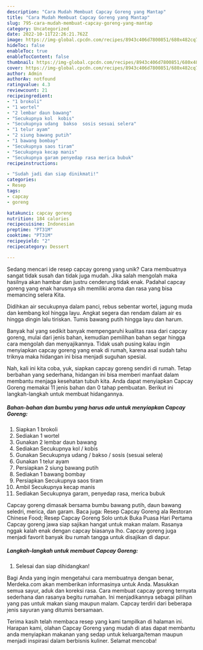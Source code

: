 ```yaml
---
description: "Cara Mudah Membuat Capcay Goreng yang Mantap"
title: "Cara Mudah Membuat Capcay Goreng yang Mantap"
slug: 795-cara-mudah-membuat-capcay-goreng-yang-mantap
category: Uncategorized
date: 2022-10-11T22:26:21.762Z
image: https://img-global.cpcdn.com/recipes/8943c406d7800851/680x482cq70/capcay-goreng-foto-resep-utama.jpg
hideToc: false
enableToc: true
enableTocContent: false
thumbnail: https://img-global.cpcdn.com/recipes/8943c406d7800851/680x482cq70/capcay-goreng-foto-resep-utama.jpg
cover: https://img-global.cpcdn.com/recipes/8943c406d7800851/680x482cq70/capcay-goreng-foto-resep-utama.jpg
author: Admin
authorAv: notfound
ratingvalue: 4.3
reviewcount: 21
recipeingredient:
- "1 brokoli"
- "1 wortel"
- "2 lembar daun bawang"
- "Secukupnya kol  kobis"
- "Secukupnya udang  bakso  sosis sesuai selera"
- "1 telur ayam"
- "2 siung bawang putih"
- "1 bawang bombay"
- "Secukupnya saos tiram"
- "Secukupnya kecap manis"
- "Secukupnya garam penyedap rasa merica bubuk"
recipeinstructions:

- "Sudah jadi dan siap dinikmati!"
categories:
- Resep
tags:
- capcay
- goreng

katakunci: capcay goreng 
nutrition: 184 calories
recipecuisine: Indonesian
preptime: "PT31M"
cooktime: "PT31M"
recipeyield: "2"
recipecategory: Dessert

---
```





Sedang mencari ide resep capcay goreng yang unik? Cara membuatnya sangat tidak susah dan tidak juga mudah. Jika salah mengolah maka hasilnya akan hambar dan justru cenderung tidak enak. Padahal capcay goreng yang enak harusnya sih memiliki aroma dan rasa yang bisa memancing selera Kita.





Didihkan air secukupnya dalam panci, rebus sebentar wortel, jagung muda dan kembang kol hingga layu. Angkat segera dan rendam dalam air es hingga dingin lalu tiriskan. Tumis bawang putih hingga layu dan harum.

Banyak hal yang sedikit banyak mempengaruhi kualitas rasa dari capcay goreng, mulai dari jenis bahan, kemudian pemilihan bahan segar hingga cara mengolah dan menyajikannya. Tidak usah pusing kalau ingin menyiapkan capcay goreng yang enak di rumah, karena asal sudah tahu triknya maka hidangan ini bisa menjadi suguhan spesial.






Nah, kali ini kita coba, yuk, siapkan capcay goreng sendiri di rumah. Tetap berbahan yang sederhana, hidangan ini bisa memberi manfaat dalam membantu menjaga kesehatan tubuh kita. Anda dapat menyiapkan Capcay Goreng memakai 11 jenis bahan dan 0 tahap pembuatan. Berikut ini langkah-langkah untuk membuat hidangannya.

<!--inarticleads1-->

##### Bahan-bahan dan bumbu yang harus ada untuk menyiapkan Capcay Goreng:

1. Siapkan 1 brokoli
1. Sediakan 1 wortel
1. Gunakan 2 lembar daun bawang
1. Sediakan Secukupnya kol / kobis
1. Gunakan Secukupnya udang / bakso / sosis (sesuai selera)
1. Gunakan 1 telur ayam
1. Persiapkan 2 siung bawang putih
1. Sediakan 1 bawang bombay
1. Persiapkan Secukupnya saos tiram
1. Ambil Secukupnya kecap manis
1. Sediakan Secukupnya garam, penyedap rasa, merica bubuk


Capcay goreng dimasak bersama bumbu bawang putih, daun bawang seledri, merica, dan garam. Baca juga: Resep Capcay Goreng ala Restoran Chinese Food; Resep Capcay Goreng Solo untuk Buka Puasa Hari Pertama Capcay goreng jawa siap sajikan hangat untuk makan malam. Rasanya nggak kalah enak dengan capcay biasanya lho. Capcay goreng juga menjadi favorit banyak ibu rumah tangga untuk disajikan di dapur. 

<!--inarticleads2-->

##### Langkah-langkah untuk membuat Capcay Goreng:


1. Selesai dan siap dihidangkan!

Bagi Anda yang ingin mengetahui cara membuatnya dengan benar, Merdeka.com akan memberikan informasinya untuk Anda. Masukkan semua sayur, aduk dan koreksi rasa. Cara membuat capcay goreng ternyata sederhana dan rasanya begitu rumahan. Ini menjadikannya sebagai pilihan yang pas untuk makan siang maupun malam. Capcay terdiri dari beberapa jenis sayuran yang ditumis bersamaan. 

Terima kasih telah membaca resep yang kami tampilkan di halaman ini. Harapan kami, olahan Capcay Goreng yang mudah di atas dapat membantu anda menyiapkan makanan yang sedap untuk keluarga/teman maupun menjadi inspirasi dalam berbisnis kuliner. Selamat mencoba!
